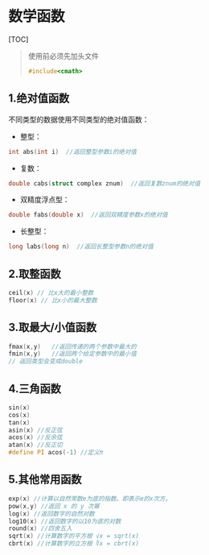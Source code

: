 # 数学函数

[TOC]

>使用前必须先加头文件
>
>```cpp
>#include<cmath>
>```



## 1.绝对值函数

不同类型的数据使用不同类型的绝对值函数：

* 整型：

```cpp
int abs(int i)  //返回整型参数i的绝对值 
```

* 复数：

```cpp
double cabs(struct complex znum)  //返回复数znum的绝对值  
```

* 双精度浮点型：

```cpp
double fabs(double x)  //返回双精度参数x的绝对值    
```

* 长整型：

```cpp
long labs(long n)  //返回长整型参数n的绝对值 
```



## 2.取整函数

```cpp
ceil(x) // 比x大的最小整数
floor(x) // 比x小的最大整数
```



## 3.取最大/小值函数

```cpp
fmax(x,y)	//返回传递的两个参数中最大的
fmin(x,y)	//返回两个给定参数中的最小值
// 返回类型会变成double
```



## 4.三角函数

```cpp
sin(x)
cos(x)
tan(x)
asin(x) //反正弦
acos(x) //反余弦
atan(x) //反正切
#define PI acos(-1) //定义π
```



## 5.其他常用函数

```cpp
exp(x) //计算以自然常数e为底的指数。即表示e的x次方。
pow(x,y) //返回 x 的 y 次幂
log(x) //返回数字的自然对数
log10(x) //返回数字的以10为底的对数
round(x) //四舍五入
sqrt(x) //计算数字的平方根 √x = sqrt(x)
cbrt(x) //计算数字的立方根 ∛x = cbrt(x)
```

